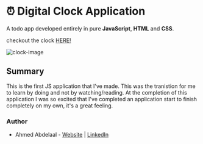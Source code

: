 # ⏰ Digital Clock Application

A todo app developed entirely in pure **JavaScript**, **HTML** and **CSS**.

checkout the clock [HERE!](https://shrki416.github.io/digitalClockApp/)

![clock-image](images/project_image.png)

## Summary

This is the first JS application that I've made. This was the tranistion for me to learn by doing and not by watching/reading. At the completion of this application I was so excited that I've completed an application start to finish completely on my own, it's a great feeling.

### Author

- Ahmed Abdelaal - [Website](https://aa-dev.io/) | [LinkedIn](https://www.linkedin.com/feed/)
